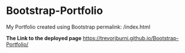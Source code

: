 # Bootstrap-Portfolio
My Portfolio created using Bootstrap
permalink: /index.html

**The Link to the deployed page**
https://trevorjburni.github.io/Bootstrap-Portfolio/
